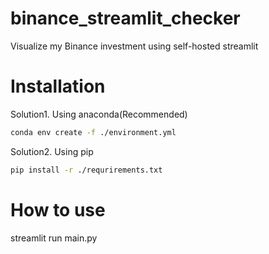 # binance_streamlit_checker
Visualize my Binance investment using self-hosted streamlit


# Installation


Solution1. Using anaconda(Recommended)

``` bash
conda env create -f ./environment.yml
```

Solution2. Using pip

``` bash
pip install -r ./requrirements.txt
```

# How to use
streamlit run main.py